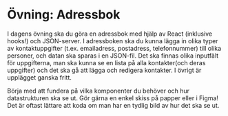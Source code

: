 # Övning: Adressbok

I dagens övning ska du göra en adressbok med hjälp av React (inklusive hooks!) och JSON-server. I adressboken ska du kunna lägga in olika typer av kontaktuppgifter (t.ex. emailadress, postadress, telefonnummer) till olika personer, och datan ska sparas i en JSON-fil. Det ska finnas olika inputfält för uppgifterna, man ska kunna se en lista på alla kontakter(och deras uppgifter) och det ska gå att lägga och redigera kontakter. I övrigt är upplägget ganska fritt.

Börja med att fundera på vilka komponenter du behöver och hur datastrukturen ska se ut. Gör gärna en enkel skiss på papper eller i Figma! Det är oftast lättare att koda om man har en tydlig bild av hur det ska se ut.
